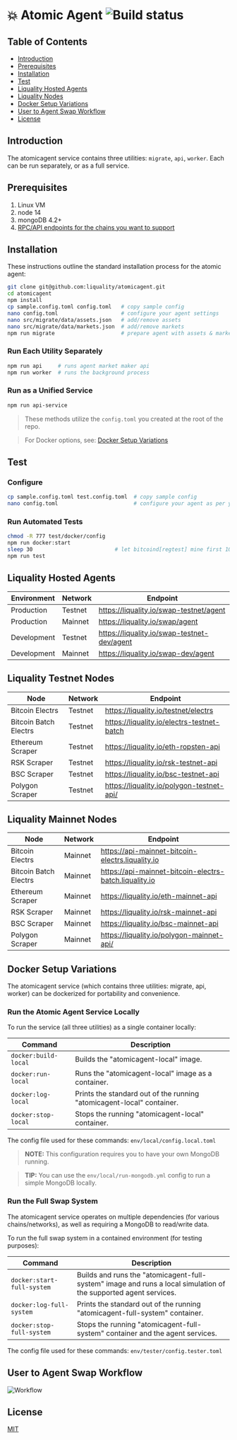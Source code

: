 # 💥 Atomic Agent ![Build status](https://github.com/liquality/agent/workflows/Test,%20publish%20&%20deploy/badge.svg)


## Table of Contents

* [Introduction][section-introduction]
* [Prerequisites][section-prerequisites]
* [Installation][section-installation]
* [Test][section-test]
* [Liquality Hosted Agents][section-liquality-hosted-agents]
* [Liquality Nodes][section-liquality-nodes]
* [Docker Setup Variations][section-docker-setup-variations]
* [User to Agent Swap Workflow][section-swap-workflow]
* [License][section-license]


## Introduction

The atomicagent service contains three utilities: `migrate`, `api`, `worker`. Each can be run separately, or as a full service.


## Prerequisites

1. Linux VM
2. node 14
3. mongoDB 4.2+
4. [RPC/API endpoints for the chains you want to support](#liquality-nodes)


## Installation

These instructions outline the standard installation process for the atomic agent:

```bash
git clone git@github.com:liquality/atomicagent.git
cd atomicagent
npm install
cp sample.config.toml config.toml   # copy sample config
nano config.toml                    # configure your agent settings
nano src/migrate/data/assets.json   # add/remove assets
nano src/migrate/data/markets.json  # add/remove markets
npm run migrate                     # prepare agent with assets & markets
```

### Run Each Utility Separately

```bash
npm run api     # runs agent market maker api
npm run worker  # runs the background process
```

### Run as a Unified Service

``` bash
npm run api-service
```

> These methods utilize the `config.toml` you created at the root of the repo.

> For Docker options, see: [Docker Setup Variations](#docker-setup-variations)


## Test

### Configure

```bash
cp sample.config.toml test.config.toml  # copy sample config
nano config.toml                        # configure your agent as per your test environment
```

### Run Automated Tests

```bash
chmod -R 777 test/docker/config
npm run docker:start
sleep 30                          # let bitcoind[regtest] mine first 100 blocks
npm run test
```


## Liquality Hosted Agents

|Environment | Network | Endpoint                                    |
|------------|---------|---------------------------------------------|
|Production  | Testnet | https://liquality.io/swap-testnet/agent     |
|Production  | Mainnet | https://liquality.io/swap/agent             |
|Development | Testnet | https://liquality.io/swap-testnet-dev/agent |
|Development | Mainnet | https://liquality.io/swap-dev/agent         |


## Liquality Testnet Nodes

| Node                  | Network | Endpoint                                               |
|-----------------------|---------|--------------------------------------------------------|
| Bitcoin Electrs       | Testnet | https://liquality.io/testnet/electrs                   |
| Bitcoin Batch Electrs | Testnet | https://liquality.io/electrs-testnet-batch             |
| Ethereum Scraper      | Testnet | https://liquality.io/eth-ropsten-api                   |
| RSK Scraper           | Testnet | https://liquality.io/rsk-testnet-api                   |
| BSC Scraper           | Testnet | https://liquality.io/bsc-testnet-api                   |
| Polygon Scraper       | Testnet | https://liquality.io/polygon-testnet-api/              |


## Liquality Mainnet Nodes

| Node                  | Network | Endpoint                                               |
|-----------------------|---------|--------------------------------------------------------|
| Bitcoin Electrs       | Mainnet | https://api-mainnet-bitcoin-electrs.liquality.io       |
| Bitcoin Batch Electrs | Mainnet | https://api-mainnet-bitcoin-electrs-batch.liquality.io |
| Ethereum Scraper      | Mainnet | https://liquality.io/eth-mainnet-api                   |
| RSK Scraper           | Mainnet | https://liquality.io/rsk-mainnet-api                   |
| BSC Scraper           | Mainnet | https://liquality.io/bsc-mainnet-api                   |
| Polygon Scraper       | Mainnet | https://liquality.io/polygon-mainnet-api/              |


## Docker Setup Variations

The atomicagent service (which contains three utilities: migrate, api, worker) can be dockerized for portability and convenience.

### Run the Atomic Agent Service Locally

To run the service (all three utilities) as a single container locally:

| Command               | Description                           |
| --------------------- | ------------------------------------- |
| `docker:build-local`  | Builds the "atomicagent-local" image. |
| `docker:run-local`    | Runs the "atomicagent-local" image as a container. |
| `docker:log-local`    | Prints the standard out of the running "atomicagent-local" container. |
| `docker:stop-local`   | Stops the running "atomicagent-local" container. |

The config file used for these commands: `env/local/config.local.toml`

> **NOTE:** This configuration requires you to have your own MongoDB running.

> **TIP:** You can use the `env/local/run-mongodb.yml` config to run a simple MongoDB locally.

### Run the Full Swap System

The atomicagent service operates on multiple dependencies (for various chains/networks), as well as requiring a MongoDB to read/write data.

To run the full swap system in a contained environment (for testing purposes):

| Command                     | Description                           |
| --------------------------- | ------------------------------------- |
| `docker:start-full-system`  | Builds and runs the "atomicagent-full-system" image and runs a local simulation of the supported agent services. |
| `docker:log-full-system`    | Prints the standard out of the running "atomicagent-full-system" container. |
| `docker:stop-full-system`   | Stops the running "atomicagent-full-system" container and the agent services. |

The config file used for these commands: `env/tester/config.tester.toml`


## User to Agent Swap Workflow

![Workflow](diagram.png "Workflow")


## License

[MIT](./LICENSE.md)



[section-introduction]: #introduction
[section-prerequisites]: #prerequisites
[section-installation]: #installation
[section-test]: #test
[section-liquality-hosted-agents]: #liquality-hosted-agents
[section-liquality-nodes]: #liquality-nodes
[section-docker-setup-variations]: #docker-setup-variations
[section-swap-workflow]: #user-to-agent-swap-workflow
[section-license]: #license
